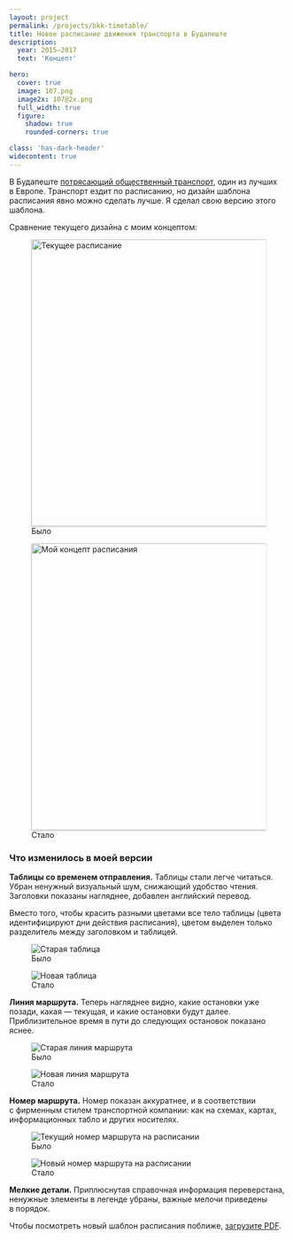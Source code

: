 ```yaml
---
layout: project
permalink: /projects/bkk-timetable/
title: Новое расписание движения транспорта в Будапеште
description:
  year: 2015–2017
  text: 'Концепт'

hero:
  cover: true
  image: 107.png
  image2x: 107@2x.png
  full_width: true
  figure:
    shadow: true
    rounded-corners: true

class: 'has-dark-header'
widecontent: true
---
```


<p class="lead">В Будапеште <a href="/blog/transport-in-budapest/">потрясающий общественный транспорт</a>, один из лучших в Европе. Транспорт ездит по расписанию, но дизайн шаблона расписания явно можно сделать лучше. Я сделал свою версию этого шаблона.</p>

Сравнение текущего дизайна с моим концептом:

<!-- <figure>
  <img src="/i/projects/bkk-timetable/before.png" style="box-shadow: 0 1px 3px #ccc;" alt="Текущее расписание">
</figure> -->

<div class="two-columns">
  <figure class="two-columns__item">
    <img src="/i/projects/bkk-timetable/before_small.jpg" srcset="/i/projects/bkk-timetable/before_small@2x.jpg 2x" style="box-shadow: 0 1px 3px #ccc; width: 518px; height: auto;" alt="Текущее расписание">
    <figcaption>
      Было
    </figcaption>
  </figure>

  <figure class="two-columns__item">
    <img src="/i/projects/bkk-timetable/107_small.png" srcset="/i/projects/bkk-timetable/107_small@2x.png 2x" style="box-shadow: 0 1px 3px #ccc; width: 518px; height: auto;" alt="Мой концепт расписания">
    <figcaption>
      Стало
    </figcaption>
  </figure>
</div>

### Что изменилось в моей версии

**Таблицы со временем отправления.** Таблицы стали легче читаться. Убран ненужный визуальный шум, снижающий удобство чтения. Заголовки показаны нагляднее, добавлен английский перевод.

Вместо того, чтобы красить разными цветами все тело таблицы (цвета идентифицируют дни действия расписания), цветом выделен только разделитель между заголовком и таблицей.

<div class="two-columns not-that-wide">
  <figure class="two-columns__item">
    <img src="/i/projects/bkk-timetable/table-before.jpg" style="border-radius: 0;" alt="Старая таблица">
    <figcaption>
      Было
    </figcaption>
  </figure>

  <figure class="two-columns__item">
    <img src="/i/projects/bkk-timetable/table-after.png" alt="Новая таблица">
    <figcaption>
      Стало
    </figcaption>
  </figure>
</div>

**Линия маршрута.** Теперь нагляднее видно, какие остановки уже позади, какая — текущая, и какие остановки будут далее. Приблизительное время в пути до следующих остановок показано яснее.

<!-- Также, несмотря на то, что названия остановок все еще показаны по диагонали, читать их стало легче. -->

<div class="two-columns not-that-wide">
  <figure class="two-columns__item">
    <img src="/i/projects/bkk-timetable/route-before.png" alt="Старая линия маршрута">
    <figcaption>
      Было
    </figcaption>
  </figure>

  <figure class="two-columns__item">
    <img src="/i/projects/bkk-timetable/route-after.png" alt="Новая линия маршрута">
    <figcaption>
      Стало
    </figcaption>
  </figure>
</div>

**Номер маршрута.** Номер показан аккуратнее, и в соответствии с фирменным стилем транспортной компании: как на схемах, картах, информационных табло и других носителях.

<div class="two-columns not-that-wide">
  <figure class="two-columns__item">
    <img src="/i/projects/bkk-timetable/number-before.png" alt="Текущий номер маршрута на расписании">
    <figcaption>
      Было
    </figcaption>
  </figure>

  <figure class="two-columns__item">
    <img src="/i/projects/bkk-timetable/number-after.png" alt="Новый номер маршрута на расписании">
    <figcaption>
      Стало
    </figcaption>
  </figure>
</div>

<!-- Логотип? -->

**Мелкие детали.** Приплюснутая справочная информация переверстана, ненужные элементы в легенде убраны, важные мелочи приведены в порядок.

<!-- <figure>
  <img src="/i/projects/bkk-timetable/poor-footer.png">
</figure> -->

<!-- Бонус-трек: **Логотип.** Исправлены некрасивые скругления логотипа, изменен шрифт.

<div class="two-columns not-that-wide">
  <figure class="two-columns__item">
    <img src="/i/projects/bkk-timetable/logo-before.png" alt="Текущий логотип BKK">
    <figcaption>
      Было
    </figcaption>
  </figure>

  <figure class="two-columns__item">
    <img src="/i/projects/bkk-timetable/logo-after.png" alt="Концепт обновления логотипа BKK">
    <figcaption>
      Стало
    </figcaption>
  </figure>
</div> -->

<!-- * * * -->

Чтобы посмотреть новый шаблон расписания поближе, <a href="/i/projects/bkk-timetable/107.pdf">загрузите PDF</a>.
